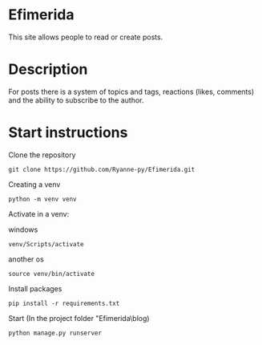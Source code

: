 # Efimerida
This site allows people to read or create posts.
# Description
For posts there is a system of topics and tags, reactions (likes, comments) and the ability to subscribe to the author.
# Start instructions

Clone the repository 

    git clone https://github.com/Ryanne-py/Efimerida.git

Creating a venv

    python -m venv venv

Activate in a venv:

windows

    venv/Scripts/activate
another os

    source venv/bin/activate
Install packages

    pip install -r requirements.txt
Start (In the project folder "Efimerida\blog)
    

    python manage.py runserver